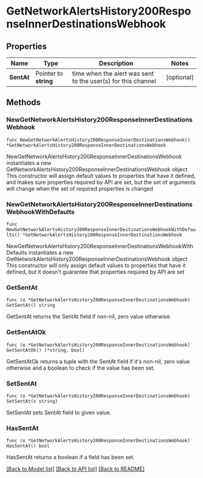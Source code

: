 # GetNetworkAlertsHistory200ResponseInnerDestinationsWebhook

## Properties

Name | Type | Description | Notes
------------ | ------------- | ------------- | -------------
**SentAt** | Pointer to **string** | time when the alert was sent to the user(s) for this channel | [optional] 

## Methods

### NewGetNetworkAlertsHistory200ResponseInnerDestinationsWebhook

`func NewGetNetworkAlertsHistory200ResponseInnerDestinationsWebhook() *GetNetworkAlertsHistory200ResponseInnerDestinationsWebhook`

NewGetNetworkAlertsHistory200ResponseInnerDestinationsWebhook instantiates a new GetNetworkAlertsHistory200ResponseInnerDestinationsWebhook object
This constructor will assign default values to properties that have it defined,
and makes sure properties required by API are set, but the set of arguments
will change when the set of required properties is changed

### NewGetNetworkAlertsHistory200ResponseInnerDestinationsWebhookWithDefaults

`func NewGetNetworkAlertsHistory200ResponseInnerDestinationsWebhookWithDefaults() *GetNetworkAlertsHistory200ResponseInnerDestinationsWebhook`

NewGetNetworkAlertsHistory200ResponseInnerDestinationsWebhookWithDefaults instantiates a new GetNetworkAlertsHistory200ResponseInnerDestinationsWebhook object
This constructor will only assign default values to properties that have it defined,
but it doesn't guarantee that properties required by API are set

### GetSentAt

`func (o *GetNetworkAlertsHistory200ResponseInnerDestinationsWebhook) GetSentAt() string`

GetSentAt returns the SentAt field if non-nil, zero value otherwise.

### GetSentAtOk

`func (o *GetNetworkAlertsHistory200ResponseInnerDestinationsWebhook) GetSentAtOk() (*string, bool)`

GetSentAtOk returns a tuple with the SentAt field if it's non-nil, zero value otherwise
and a boolean to check if the value has been set.

### SetSentAt

`func (o *GetNetworkAlertsHistory200ResponseInnerDestinationsWebhook) SetSentAt(v string)`

SetSentAt sets SentAt field to given value.

### HasSentAt

`func (o *GetNetworkAlertsHistory200ResponseInnerDestinationsWebhook) HasSentAt() bool`

HasSentAt returns a boolean if a field has been set.


[[Back to Model list]](../README.md#documentation-for-models) [[Back to API list]](../README.md#documentation-for-api-endpoints) [[Back to README]](../README.md)


